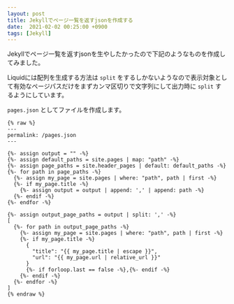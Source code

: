 ```yaml
---
layout: post
title: Jekyllでページ一覧を返すjsonを作成する 
date:  2021-02-02 00:25:00 +0900
tags: [Jekyll]
---
```


Jekyllでページ一覧を返すjsonを生やしたかったので下記のようなものを作成してみました。

Liquidには配列を生成する方法は `split` をするしかないようなので表示対象として有効なページパスだけをまずカンマ区切りで文字列にして出力時に `split` するようにしています。

`pages.json` としてファイルを作成します。

```
{% raw %}
---
permalink: /pages.json
---

{%- assign output = "" -%}
{%- assign default_paths = site.pages | map: "path" -%}
{%- assign page_paths = site.header_pages | default: default_paths -%}
{%- for path in page_paths -%}
  {%- assign my_page = site.pages | where: "path", path | first -%}
  {%- if my_page.title -%}
    {%- assign output = output | append: ',' | append: path -%}
  {%- endif -%}
{%- endfor -%}

{%- assign output_page_paths = output | split: ',' -%}
[
  {%- for path in output_page_paths -%}
    {%- assign my_page = site.pages | where: "path", path | first -%}
    {%- if my_page.title -%}
      {
        "title": "{{ my_page.title | escape }}",
        "url": "{{ my_page.url | relative_url }}"
      }
      {%- if forloop.last == false -%},{%- endif -%}
    {%- endif -%}
  {%- endfor -%}
]
{% endraw %}
```
